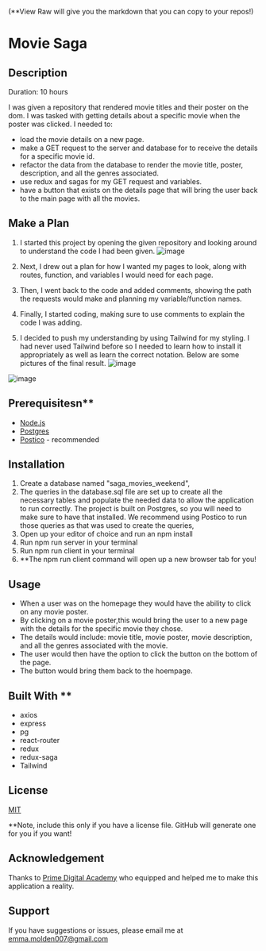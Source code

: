 (**View Raw will give you the markdown that you can copy to your repos!)

# Movie Saga


## Description
Duration: 10 hours

I was given a repository that rendered movie titles and their poster on the dom. I was tasked with getting details about a specific movie when the poster was clicked. I needed to: 
- load the movie details on a new page.
- make a GET request to the server and database for to receive the details for a specific movie id.
- refactor the data from the database to render the movie title, poster, description, and all the genres associated.
- use redux and sagas for my GET request and variables.
- have a button that exists on the details page that will bring the user back to the main page with all the movies.


## Make a Plan
1. I started this project by opening the given repository and looking around to understand the code I had been given.
   ![image](https://github.com/user-attachments/assets/54617848-0e46-4720-8fc0-cf42e8fe3448)

2. Next, I drew out a plan for how I wanted my pages to look, along with routes, function, and variables I would need for each page.
3. Then, I went back to the code and added comments, showing the path the requests would make and planning my variable/function names.
4. Finally, I started coding, making sure to use comments to explain the code I was adding.
5. I decided to push my understanding by using Tailwind for my styling. I had never used Tailwind before so I needed to learn how to install it appropriately as well as learn the correct notation. Below are some pictures of the final result.
![image](https://github.com/user-attachments/assets/160de9d8-cc07-4de1-9f7b-f615bd3eced1)

![image](https://github.com/user-attachments/assets/ee41e751-0b4e-47c9-9d1b-05c4ceac8491)


## Prerequisitesn**
- [Node.js](https://nodejs.org/en/)
- [Postgres](https://www.postgresql.org/download/)
- [Postico](https://eggerapps.at/postico/v1.php) - recommended


## Installation
1. Create a database named "saga_movies_weekend",
2. The queries in the database.sql file are set up to create all the necessary tables and populate the needed data to allow the application to run correctly. The project is built on Postgres, so you will need to make sure to have that installed. We recommend using Postico to run those queries as that was used to create the queries,
3. Open up your editor of choice and run an npm install
4. Run npm run server in your terminal
5. Run npm run client in your terminal
6. **The npm run client command will open up a new browser tab for you!


## Usage
- When a user was on the homepage they would have the ability to click on any movie poster.
- By clicking on a movie poster,this would bring the user to a new page with the details for the specific movie they chose.
- The details would include: movie title, movie poster, movie description, and all the genres associated with the movie.
- The user would then have the option to click the button on the bottom of the page.
- The button would bring them back to the hoempage.


## Built With **
- axios
- express
- pg
- react-router
- redux
- redux-saga
- Tailwind


## License
[MIT](https://choosealicense.com/licenses/mit/)

**Note, include this only if you have a license file. GitHub will generate one for you if you want!


## Acknowledgement
Thanks to [Prime Digital Academy](https://github.com/PrimeAcademy/) who equipped and helped me to make this application a reality. 


## Support
If you have suggestions or issues, please email me at emma.molden007@gmail.com
